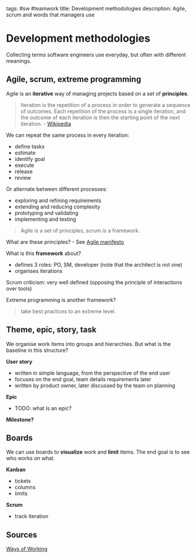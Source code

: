 tags: #sw #teamwork
title: Development methodologies
description: Agile, scrum and words that managers use

Development methodologies
=========================

Collecting terms software engineers use everyday, but often with
different meanings.

Agile, scrum, extreme programming
---------------------------------

Agile is an **iterative** way of managing projects based on a set of
**principles**.

> Iteration is the repetition of a process in order to generate a
> sequence of outcomes. Each repetition of the process is a single
> iteration, and the outcome of each iteration is then the starting
> point of the next iteration. - [Wikipedia]

We can repeat the same process in every iteration:

-   define tasks
-   estimate
-   identify goal
-   execute
-   release
-   review

Or alternate between different processes:

-   exploring and refining requirements
-   extending and reducing complexity
-   prototyping and validating
-   implementing and testing

> Agile is a set of principles, scrum is a framework.

What are these principles? - See [Agile manifesto]

What is this **framework** about?

-   defines 3 roles: PO, SM, developer (note that the architect is not
    one)
-   organises iterations

Scrum criticism: very well defined (opposing the principle of
interactions over tools)

Extreme programming is another framework?

> take best practices to an extreme level.

Theme, epic, story, task
------------------------

We organise work items into groups and hierarchies. But what is the
baseline in this structure?

**User story**

-   written in simple language, from the perspective of the end user
-   focuses on the end goal, team details requirements later
-   written by product owner, later discussed by the team on planning

**Epic**

-   TODO: what is an epic?

**Milestone?**

Boards
------

We can use boards to **visualize** work and **limit** items. The end
goal is to see who works on what.

**Kanban**

-   tickets
-   columns
-   limits

**Scrum**

-   track iteration

Sources
-------

[Ways of Working]

  [Wikipedia]: https://en.wikipedia.org/wiki/Iteration
  [Agile manifesto]: https://agilemanifesto.org
  [Ways of Working]: https://github.com/joelparkerhenderson/ways-of-working

